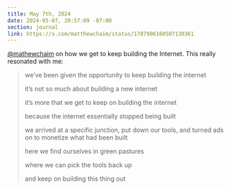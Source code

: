```yaml
---
title: May 7th, 2024
date: 2024-05-07, 20:57:09 -07:00
section: journal
link: https://x.com/matthewchaim/status/1787986160507130361
---
```

[@mathewchaim](https://x.com/matthewchaim/status/1787986160507130361) on how we get to keep building the Internet. This really resonated with me:

> we’ve been given the opportunity to keep building the internet
> 
> it’s not so much about building a new internet 
> 
> it’s more that we get to keep on building the internet
> 
> because the internet essentially stopped being built
> 
> we arrived at a specific junction, put down our tools, and turned ads on to monetize what had been built
> 
> here we find ourselves in green pastures
> 
> where we can pick the tools back up
> 
> and keep on building this thing out